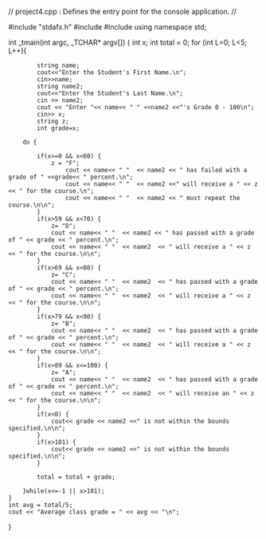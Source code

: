 // project4.cpp : Defines the entry point for the console application.
//

#include "stdafx.h"
#include <iostream>
#include <string>
using namespace std;

int _tmain(int argc, _TCHAR* argv[])
{
	int x;
	int total = 0;
	for (int L=0; L<5; L++){
		
			string name;
			cout<<"Enter the Student's First Name.\n";
			cin>>name;
			string name2;
			cout<<"Enter the Student's Last Name.\n";
			cin >> name2;
			cout << "Enter "<< name<< " " <<name2 <<"'s Grade 0 - 100\n";
			cin>> x;
			string z;
			int grade=x;

		do {

			if(x>=0 && x<60) {
				z = "F";
					cout << name<< " "  << name2 << " has failed with a grade of " <<grade<< " percent.\n";
					cout << name<< " "  << name2 <<" will receive a " << z << " for the course.\n";
					cout << name<< " "  << name2 << " must repeat the course.\n\n";
			}
			if(x>59 && x<70) {
				z= "D";
				cout << name<< " "  << name2 << " has passed with a grade of " << grade << " percent.\n";
				cout << name<< " "  << name2  << " will receive a " << z << " for the course.\n\n";
			}
			if(x>69 && x<80) {
				z= "C";
				cout << name<< " "  << name2  << " has passed with a grade of " << grade << " percent.\n";
				cout << name<< " "  << name2  << " will receive a " << z << " for the course.\n\n";
			}
			if(x>79 && x<90) {
				z= "B";
				cout << name<< " "  << name2  << " has passed with a grade of " << grade << " percent.\n";
				cout << name<< " "  << name2  << " will receive a " << z << " for the course.\n\n";
			}
			if(x>89 && x<=100) {
				z= "A";
				cout << name<< " "  << name2  << " has passed with a grade of " << grade << " percent.\n";
				cout << name<< " "  << name2  << " will receive an " << z << " for the course.\n\n";
			}
			if(x<0) {
				cout<< grade << name2 <<" is not within the bounds specified.\n\n";
			}
			if(x>101) {
				cout<< grade << name2 <<" is not within the bounds specified.\n\n";
			}

			total = total + grade;
		
		}while(x<=-1 || x>101);	
	}
	int avg = total/5;
	cout << "Average class grade = " << avg << "\n";
}
